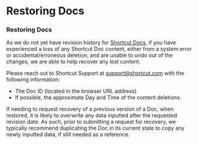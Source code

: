 # Restoring Docs

### Restoring Docs

As we do not yet have revision history for [Shortcut Docs](https://help.shortcut.com/hc/en-us/articles/6510907441428), if you have experienced a loss of any Shortcut Doc content, either from a system error or accidental/erroneous deletion, and are unable to undo out of the changes, we are able to help recover any lost content.

Please reach out to Shortcut Support at [support@shortcut.com](mailto:support@shortcut.com) with the following information:

* The Doc ID (located in the browser URL address)
* If possible, the approximate Day and Time of the content deletions.

If needing to request recovery of a previous version of a Doc, when restored, it is likely to overwrite any data inputted after the requested revision date. As such, prior to submitting a request for recovery, we typically recommend duplicating the Doc in its current state to copy any newly inputted data, if still needed as a reference.
